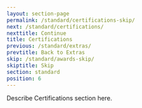 ```yaml
---
layout: section-page
permalink: /standard/certifications-skip/
next: /standard/certifications/
nexttitle: Continue
title: Certifications
previous: /standard/extras/
prevtitle: Back to Extras
skip: /standard/awards-skip/
skiptitle: Skip
section: standard
position: 6
---
```


Describe Certifications section here.